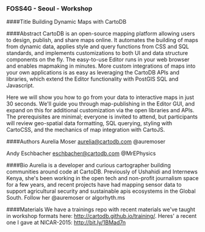 ### FOSS4G - Seoul - Workshop

####Title
Building Dynamic Maps with CartoDB

####Abstract
CartoDB is an open-source mapping platform allowing users to design, publish, and share maps online. It automates the building of maps from dynamic data, applies style and query functions from CSS and SQL standards, and implements customizations to both UI and data structure components on the fly. The easy-to-use Editor runs in your web browser and enables mapmaking in minutes. More custom integrations of maps into your own applications is as easy as leveraging the CartoDB APIs and libraries, which extend the Editor functionality with PostGIS SQL and Javascript.

Here we will show you how to go from your data to interactive maps in just 30 seconds. We'll guide you through map-publishing in the Editor GUI, and expand on this for additional customization via the open libraries and APIs. The prerequisites are minimal; everyone is invited to attend, but participants will review geo-spatial data formatting, SQL querying, styling with CartoCSS, and the mechanics of map integration with CartoJS.

####Authors
Aurelia Moser
aurelia@cartodb.com
@auremoser

Andy Eschbacher
eschbacher@cartodb.com
@MrEPhysics

####Bio
Aurelia is a developer and curious cartographer building communities around code at CartoDB. Previously of Ushahidi and Internews Kenya, she's been working in the open tech and non-profit journalism space for a few years, and recent projects have had mapping sensor data to support agricultural security and sustainable apis ecosystems in the Global South.
Follow her @auremoser or algorhyth.ms

####Materials
We have a trainings repo with recent materials we've taught in workshop formats here: http://cartodb.github.io/training/. Heres' a recent one I gave at NICAR-2015: http://bit.ly/1BMad7n
